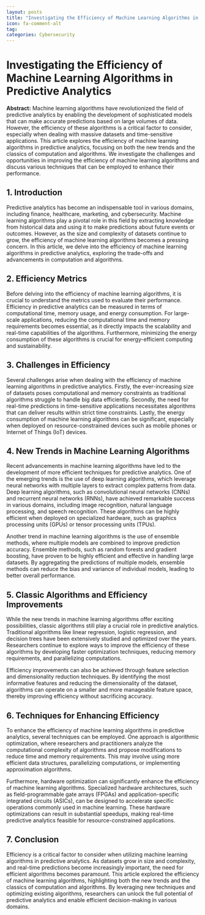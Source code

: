 ```yaml
---
layout: posts
title: "Investigating the Efficiency of Machine Learning Algorithms in Predictive Analytics"
icon: fa-comment-alt
tag:      
categories: Cybersecurity
---
```



# Investigating the Efficiency of Machine Learning Algorithms in Predictive Analytics

**Abstract:**
Machine learning algorithms have revolutionized the field of predictive analytics by enabling the development of sophisticated models that can make accurate predictions based on large volumes of data. However, the efficiency of these algorithms is a critical factor to consider, especially when dealing with massive datasets and time-sensitive applications. This article explores the efficiency of machine learning algorithms in predictive analytics, focusing on both the new trends and the classics of computation and algorithms. We investigate the challenges and opportunities in improving the efficiency of machine learning algorithms and discuss various techniques that can be employed to enhance their performance.

## 1. Introduction
Predictive analytics has become an indispensable tool in various domains, including finance, healthcare, marketing, and cybersecurity. Machine learning algorithms play a pivotal role in this field by extracting knowledge from historical data and using it to make predictions about future events or outcomes. However, as the size and complexity of datasets continue to grow, the efficiency of machine learning algorithms becomes a pressing concern. In this article, we delve into the efficiency of machine learning algorithms in predictive analytics, exploring the trade-offs and advancements in computation and algorithms.

## 2. Efficiency Metrics
Before delving into the efficiency of machine learning algorithms, it is crucial to understand the metrics used to evaluate their performance. Efficiency in predictive analytics can be measured in terms of computational time, memory usage, and energy consumption. For large-scale applications, reducing the computational time and memory requirements becomes essential, as it directly impacts the scalability and real-time capabilities of the algorithms. Furthermore, minimizing the energy consumption of these algorithms is crucial for energy-efficient computing and sustainability.

## 3. Challenges in Efficiency
Several challenges arise when dealing with the efficiency of machine learning algorithms in predictive analytics. Firstly, the ever-increasing size of datasets poses computational and memory constraints as traditional algorithms struggle to handle big data efficiently. Secondly, the need for real-time predictions in time-sensitive applications necessitates algorithms that can deliver results within strict time constraints. Lastly, the energy consumption of machine learning algorithms can be significant, especially when deployed on resource-constrained devices such as mobile phones or Internet of Things (IoT) devices.

## 4. New Trends in Machine Learning Algorithms
Recent advancements in machine learning algorithms have led to the development of more efficient techniques for predictive analytics. One of the emerging trends is the use of deep learning algorithms, which leverage neural networks with multiple layers to extract complex patterns from data. Deep learning algorithms, such as convolutional neural networks (CNNs) and recurrent neural networks (RNNs), have achieved remarkable success in various domains, including image recognition, natural language processing, and speech recognition. These algorithms can be highly efficient when deployed on specialized hardware, such as graphics processing units (GPUs) or tensor processing units (TPUs).

Another trend in machine learning algorithms is the use of ensemble methods, where multiple models are combined to improve prediction accuracy. Ensemble methods, such as random forests and gradient boosting, have proven to be highly efficient and effective in handling large datasets. By aggregating the predictions of multiple models, ensemble methods can reduce the bias and variance of individual models, leading to better overall performance.

## 5. Classic Algorithms and Efficiency Improvements
While the new trends in machine learning algorithms offer exciting possibilities, classic algorithms still play a crucial role in predictive analytics. Traditional algorithms like linear regression, logistic regression, and decision trees have been extensively studied and optimized over the years. Researchers continue to explore ways to improve the efficiency of these algorithms by developing faster optimization techniques, reducing memory requirements, and parallelizing computations.

Efficiency improvements can also be achieved through feature selection and dimensionality reduction techniques. By identifying the most informative features and reducing the dimensionality of the dataset, algorithms can operate on a smaller and more manageable feature space, thereby improving efficiency without sacrificing accuracy.

## 6. Techniques for Enhancing Efficiency
To enhance the efficiency of machine learning algorithms in predictive analytics, several techniques can be employed. One approach is algorithmic optimization, where researchers and practitioners analyze the computational complexity of algorithms and propose modifications to reduce time and memory requirements. This may involve using more efficient data structures, parallelizing computations, or implementing approximation algorithms.

Furthermore, hardware optimization can significantly enhance the efficiency of machine learning algorithms. Specialized hardware architectures, such as field-programmable gate arrays (FPGAs) and application-specific integrated circuits (ASICs), can be designed to accelerate specific operations commonly used in machine learning. These hardware optimizations can result in substantial speedups, making real-time predictive analytics feasible for resource-constrained applications.

## 7. Conclusion
Efficiency is a critical factor to consider when utilizing machine learning algorithms in predictive analytics. As datasets grow in size and complexity, and real-time predictions become increasingly important, the need for efficient algorithms becomes paramount. This article explored the efficiency of machine learning algorithms, highlighting both the new trends and the classics of computation and algorithms. By leveraging new techniques and optimizing existing algorithms, researchers can unlock the full potential of predictive analytics and enable efficient decision-making in various domains.